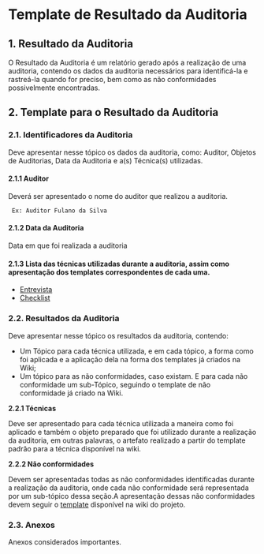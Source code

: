 # Template de Resultado da Auditoria

## 1. Resultado da Auditoria

O Resultado da Auditoria é um relatório gerado após a realização de uma auditoria, contendo os dados da auditoria necessários para identificá-la e rastreá-la quando for preciso, bem como as não conformidades possivelmente encontradas.

## 2. Template para o Resultado da Auditoria

### 2.1. Identificadores da Auditoria

Deve apresentar nesse tópico os dados da auditoria, como: Auditor, Objetos de Auditorias, Data da Auditoria e a\(s\) Técnica\(s\) utilizadas.

#### **2.1.1 Auditor**

Deverá ser apresentado o nome do auditor que realizou a auditoria.

```text
 Ex: Auditor Fulano da Silva
```

#### **2.1.2 Data da Auditoria**

Data em que foi realizada a auditoria

#### **2.1.3 Lista das técnicas utilizadas durante a auditoria, assim como apresentação dos templates correspondentes de cada uma.**

* [Entrevista](https://github.com/UnbFeelings/unb-feelings-GQA/wiki/Template-Entrevista)
* [Checklist](https://github.com/UnbFeelings/unb-feelings-GQA/wiki/Template-Checklist)

### 2.2. Resultados da Auditoria

Deve apresentar nesse tópico os resultados da auditoria, contendo:

* Um Tópico para cada técnica utilizada, e em cada tópico, a forma como foi aplicada e a aplicação dela na forma dos templates já criados na Wiki;
* Um tópico para as não conformidades, caso existam. E para cada não conformidade um sub-Tópico, seguindo o template de não conformidade já criado na Wiki.

**2.2.1 Técnicas**

Deve ser apresentado para cada técnica utilizada a maneira como foi aplicado e também o objeto preparado que foi utilizado durante a realização da auditoria, em outras palavras, o artefato realizado a partir do template padrão para a técnica disponível na wiki.

**2.2.2 Não conformidades**

Devem ser apresentadas todas as não conformidades identificadas durante a realização da auditoria, onde cada não conformidade será representada por um sub-tópico dessa seção.A apresentação dessas não conformidades devem seguir o [template](https://github.com/UnbFeelings/unb-feelings-GQA/wiki/Template-de-N%C3%A3o-Conformidade) disponível na wiki do projeto.

### 2.3. Anexos

Anexos considerados importantes.

